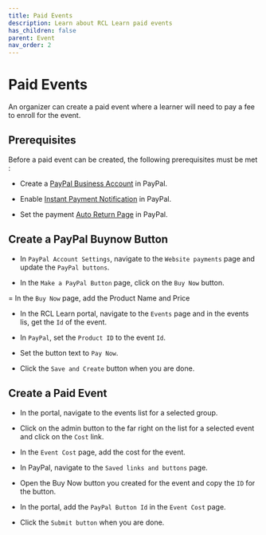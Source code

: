 ```yaml
---
title: Paid Events
description: Learn about RCL Learn paid events
has_children: false
parent: Event
nav_order: 2
---
```



# Paid Events

An organizer can create a paid event where a learner will need to pay a fee to enroll for the event.

## Prerequisites

Before a paid event can be created, the following prerequisites must be met :

- Create a [PayPal Business Account](/payment/payment#paypal-account) in PayPal.

- Enable [Instant Payment Notification](/payment/payment#setting-up-instant-payment-notification-ipn-in-paypal) in PayPal.

- Set the payment [Auto Return Page](/payment/payment.md#set-the-auto-return-page) in PayPal.

## Create a PayPal Buynow Button

- In ``PayPal Account Settings``, navigate to the ``Website payments`` page and update the ``PayPal buttons``.

- In the ``Make a PayPal Button`` page, click on the ``Buy Now`` button.

= In the ``Buy Now`` page, add the Product Name and Price

- In the RCL Learn portal, navigate to the ``Events`` page and in the events lis, get the ``Id`` of the event.

- In ``PayPal``, set the ``Product ID`` to the event ``Id``.

- Set the button text to ``Pay Now``.

- Click the ``Save and Create`` button when you are done.

## Create a Paid Event

- In the portal, navigate to the events list for a selected group. 

- Click on the admin button to the far right on the list for a selected event and click on the ``Cost`` link.

- In the ``Event Cost`` page, add the cost for the event.

- In PayPal, navigate to the ``Saved links and buttons`` page.

- Open the Buy Now button you created for the event and copy the ``ID`` for the button.

- In the portal, add the ``PayPal Button Id`` in the ``Event Cost`` page.

- Click the ``Submit button`` when you are done.

